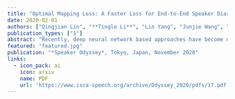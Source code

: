 ```yaml
---
title: "Optimal Mapping Loss: A Faster Loss for End-to-End Speaker Diarization"
date: 2020-02-01
authors: ["Qingjian Lin", "**Tingle Li**", "Lin Yang", "Junjie Wang", "Ming Li"]
publication_types: ["1"]
abstract: "Recently, deep neural network based approaches have become more and more popular among modules of speaker diarization such as voice activity detection, speaker embedding extraction and clustering. However, end-to-end speaker diarization training still remains as a challenging task, partly due to difficult loss design for the speaker-label ambiguity problem. The permutation-invariant training (PIT) loss could be a possible solution, but its time complexity is O(T*N*N!), where T and N denote the duration and the number of speakers in audios. In this paper, we investigate improvement on the PIT loss and further propose a novel optimal mapping loss, which directly computes the best matches between the output speakers and the target speakers through the Hungarian algorithm. Our proposed loss successfully reduces the time complexity to O(T*N^2) + O(N^3), meanwhile keeping the same performance as PIT loss."
featured: "featured.jpg"
publication: "*Speaker Odyssey*, Tokyo, Japan, November 2020"
links:
  - icon_pack: ai
    icon: arxiv
    name: PDF
    url: 'https://www.isca-speech.org/archive/Odyssey_2020/pdfs/17.pdf'
---
```


